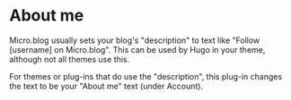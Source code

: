 # About me

Micro.blog usually sets your blog's "description" to text like "Follow [username] on Micro.blog". This can be used by Hugo in your theme, although not all themes use this.

For themes or plug-ins that do use the "description", this plug-in changes the text to be your "About me" text (under Account).
